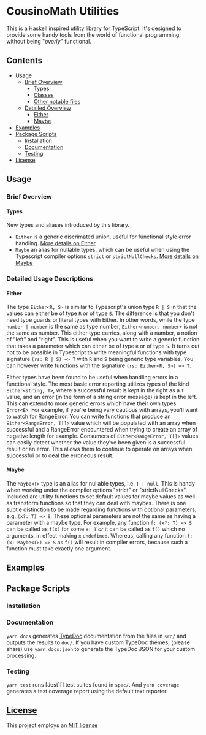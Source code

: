 # CousinoMath Utilities

This is a [Haskell](https://www.haskell.org/) inspired utility
library for TypeScript. It's designed to provide some handy tools
from the world of functional programming, without being "_overly_"
functional.

## Contents

- [Usage](#usage)
  - [Brief Overview](#brief)
    - [Types](#types)
    - [Classes](#classes)
    - [Other notable files](#files)
  - [Detailed Overview](#detailed)
    - [Either](#Either)
    - [Maybe](#Maybe)
- [Examples](#examples)
- [Package Scripts](#package)
  - [Installation](#install)
  - [Documentation](#docs)
  - [Testing](#tests)
- [License](#license)

## <a name="usage">Usage</a>

### <a name="brief">Brief Overview</a>

#### <a name="types">Types</a>

New types and aliases introduced by this library.

- `Either` is a generic discrimated union, useful for functional
  style error handling. [More details on Either](#Either)
- `Maybe` an alias for nullable types, which can be useful when
  using the Typescript compiler options `strict` or `strictNullChecks`.
  [More details on Maybe](#Maybe)

### <a name="detailed">Detailed Usage Descriptions</a>

#### <a name="Either">Either</a>

The type `Either<R, S>` is similar to Typescript's union type
`R | S` in that the values can either be of type `R` or of type
`S`. The difference is that you don't need type guards or literal
types with Either. In other words, while the type
`number | number` is the same as type number,
`Either<number, number>` is not the same as number.
This either type carries, along with a number, a notion
of "left" and "right". This is useful when you want to write a
generic function that takes a parameter which can either be of
type `R` or of type `S`. It turns out not to be possible in
Typescript to write meaningful functions with type signature
`(rs: R | S) => T` with `R` and `S` being generic type variables.
You can however write functions with the signature
`(rs: Either<R, S>) => T`.

Either types have been found to be useful when handling errors
in a functional style. The most basic error reporting utilizes
types of the kind `Either<string, T>`, where a successful result
is kept in the right as a `T` value, and an error (in the form of
a string error message) is kept in the left. This can extend to
more generic errors which have their own types `Error<E>`. For
example, if you're being vary cautious with arrays, you'll want
to watch for RangeError. You can write functions that produce
an `Either<RangeError, T[]>` value which will be populated with
an array when successful and a RangeError encountered when
trying to create an array of negative length for example. Consumers
of `Either<RangeError, T[]>` values can easily detect whether the
value they've been given is a successful result or an error. This
allows them to continue to operate on arrays when successful or to
deal the erroneous result.

#### <a name="Maybe">Maybe</a>

The `Maybe<T>` type is an alias for nullable types, i.e.
`T | null`. This is handy when working under the compiler options
"strict" or "strictNullChecks". Included are utility functions to
set default values for maybe values as well as transform functions
so that they can deal with maybes. There is one subtle distinction
to be made regarding functions with optional parameters, e.g.
`(x?: T) => S`. These optional parameters are not the same as
having a parameter with a maybe type. For example, any function
`f: (x?: T) => S` can be called as `f(x)` for some `x: T` _or_ it
can be called as `f()` which no arguments, in effect making `x`
`undefined`. Whereas, calling any function `f: (x: Maybe<T>) => S`
as `f()` will result in compiler errors, because such a function
must take exactly one argument.

## <a name="examples">Examples</a>

## <a name="package">Package Scripts</a>

### <a name="install">Installation</a>

### <a name="docs">Documentation</a>

`yarn docs` generates [TypeDoc][] documentation from the files in `src/` and
outputs the results to `doc/`. If you have custom TypeDoc themes, (please
share) use `yarn docs:json` to generate the TypeDoc JSON for your custom
processing.


### <a name="tests">Testing</a>

`yarn test` runs [Jest][] test suites found in `spec/`. And `yarn coverage`
generates a test coverage report using the default text reporter.

## [License][License]

This project employs an [MIT license][license]

[TypeDoc]: https://typedoc.org/
[license]: ./LICENSE